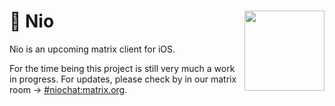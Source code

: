 <h1>💬 Nio
  <img src="https://user-images.githubusercontent.com/2625584/69157504-52bb0c00-0ae5-11ea-9794-f0fd7affb307.png"
       align="right" width="128" height="128" />
</h1>

Nio is an upcoming matrix client for iOS.

For the time being this project is still very much a work in progress. For updates, please check by in our matrix room → [#niochat:matrix.org](https://matrix.to/#/#niochat:matrix.org).
